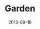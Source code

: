 ---
layout: music 
title: "Garden"
date: 2013-09-19 
description: "Original music from Awaited&#58; A Christmas Show."
audio: "http://s3.amazonaws.com/crossroads-media/media/legacy/mp3/02%20Garden.mp3"
audio-duration: "03:41"
src: "http://s3.amazonaws.com/crossroads-media/images/legacy/content/Featured_Garden190x110-2.jpg"
---
